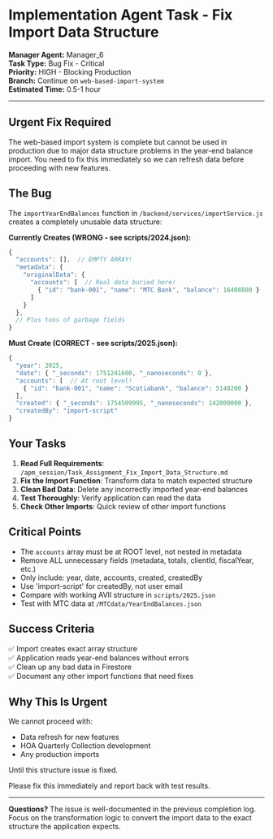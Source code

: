 # Implementation Agent Task - Fix Import Data Structure

**Manager Agent:** Manager_6  
**Task Type:** Bug Fix - Critical  
**Priority:** HIGH - Blocking Production  
**Branch:** Continue on `web-based-import-system`  
**Estimated Time:** 0.5-1 hour  

---

## Urgent Fix Required

The web-based import system is complete but cannot be used in production due to major data structure problems in the year-end balance import. You need to fix this immediately so we can refresh data before proceeding with new features.

## The Bug

The `importYearEndBalances` function in `/backend/services/importService.js` creates a completely unusable data structure:

**Currently Creates (WRONG - see scripts/2024.json):**
```javascript
{
  "accounts": [],  // EMPTY ARRAY!
  "metadata": {
    "originalData": {
      "accounts": [  // Real data buried here!
        { "id": "bank-001", "name": "MTC Bank", "balance": 16408800 }
      ]
    }
  },
  // Plus tons of garbage fields
}
```

**Must Create (CORRECT - see scripts/2025.json):**
```javascript
{
  "year": 2025,
  "date": { "_seconds": 1751241600, "_nanoseconds": 0 },
  "accounts": [  // At root level!
    { "id": "bank-001", "name": "Scotiabank", "balance": 5140200 }
  ],
  "created": { "_seconds": 1754509995, "_nanoseconds": 142000000 },
  "createdBy": "import-script"
}
```

## Your Tasks

1. **Read Full Requirements**: `/apm_session/Task_Assignment_Fix_Import_Data_Structure.md`
2. **Fix the Import Function**: Transform data to match expected structure
3. **Clean Bad Data**: Delete any incorrectly imported year-end balances
4. **Test Thoroughly**: Verify application can read the data
5. **Check Other Imports**: Quick review of other import functions

## Critical Points

- The `accounts` array must be at ROOT level, not nested in metadata
- Remove ALL unnecessary fields (metadata, totals, clientId, fiscalYear, etc.)
- Only include: year, date, accounts, created, createdBy
- Use 'import-script' for createdBy, not user email
- Compare with working AVII structure in `scripts/2025.json`
- Test with MTC data at `/MTCdata/YearEndBalances.json`

## Success Criteria

✅ Import creates exact array structure  
✅ Application reads year-end balances without errors  
✅ Clean up any bad data in Firestore  
✅ Document any other import functions that need fixes  

## Why This Is Urgent

We cannot proceed with:
- Data refresh for new features
- HOA Quarterly Collection development  
- Any production imports

Until this structure issue is fixed.

Please fix this immediately and report back with test results.

---

**Questions?** The issue is well-documented in the previous completion log. Focus on the transformation logic to convert the import data to the exact structure the application expects.